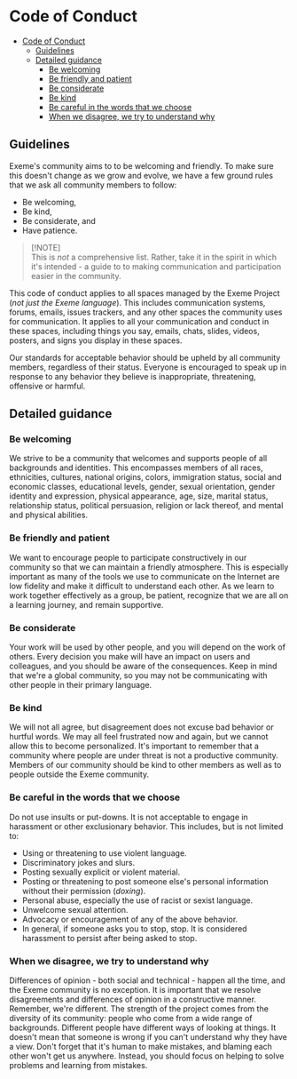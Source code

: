 <!-- Part of the Exeme Project, under the MIT license. See '/LICENSE' for license information. SPDX-License-Identifier: MIT License. -->

# Code of Conduct

- [Code of Conduct](#code-of-conduct)
  - [Guidelines](#guidelines)
  - [Detailed guidance](#detailed-guidance)
    - [Be welcoming](#be-welcoming)
    - [Be friendly and patient](#be-friendly-and-patient)
    - [Be considerate](#be-considerate)
    - [Be kind](#be-kind)
    - [Be careful in the words that we choose](#be-careful-in-the-words-that-we-choose)
    - [When we disagree, we try to understand why](#when-we-disagree-we-try-to-understand-why)

## Guidelines

Exeme's community aims to to be welcoming and friendly. To make sure this doesn't change as we grow and evolve, we have a few ground rules that we ask all community members to follow:

* Be welcoming,
* Be kind,
* Be considerate, and
* Have patience.

> [!NOTE]\
> This is *not* a comprehensive list. Rather, take it in the spirit in which it's intended - a guide to to making communication and participation easier in the community.

This code of conduct applies to all spaces managed by the Exeme Project (*not just the Exeme language*). This includes communication systems, forums, emails, issues trackers, and any other spaces the community uses for communication. It applies to all your communication and conduct in these spaces, including things you say, emails, chats, slides, videos, posters, and signs you display in these spaces.
 
Our standards for acceptable behavior should be upheld by all community members, regardless of their status. Everyone is encouraged to speak up in response to any behavior they believe is inappropriate, threatening, offensive or harmful.

## Detailed guidance

### Be welcoming

We strive to be a community that welcomes and supports people of all backgrounds and identities. This encompasses members of all races, ethnicities, cultures, national origins, colors, immigration status, social and economic classes, educational levels, gender, sexual orientation, gender identity and expression, physical appearance, age, size, marital status, relationship status, political persuasion, religion or lack thereof, and mental and physical abilities.

### Be friendly and patient

We want to encourage people to participate constructively in our community so that we can maintain a friendly atmosphere. This is especially important as many of the tools we use to communicate on the Internet are low fidelity and make it difficult to understand each other. As we learn to work together effectively as a group, be patient, recognize that we are all on a learning journey, and remain supportive.

### Be considerate

Your work will be used by other people, and you will depend on the work of others. Every decision you make will have an impact on users and colleagues, and you should be aware of the consequences. Keep in mind that we're a global community, so you may not be communicating with other people in their primary language.

### Be kind

We will not all agree, but disagreement does not excuse bad behavior or hurtful words. We may all feel frustrated now and again, but we cannot allow this to become personalized. It's important to remember that a community where people are under threat is not a productive community. Members of our community should be kind to other members as well as to people outside the Exeme community.

### Be careful in the words that we choose

Do not use insults or put-downs. It is not acceptable to engage in harassment or other exclusionary behavior. This includes, but is not limited to:

* Using or threatening to use violent language.
* Discriminatory jokes and slurs.
* Posting sexually explicit or violent material.
* Posting or threatening to post someone else's personal information without their permission (*doxing*).
* Personal abuse, especially the use of racist or sexist language.
* Unwelcome sexual attention.
* Advocacy or encouragement of any of the above behavior.
* In general, if someone asks you to stop, stop. It is considered harassment to persist after being asked to stop.

### When we disagree, we try to understand why

Differences of opinion - both social and technical - happen all the time, and the Exeme community is no exception. It is important that we resolve disagreements and differences of opinion in a constructive manner. Remember, we're different. The strength of the project comes from the diversity of its community: people who come from a wide range of backgrounds. Different people have different ways of looking at things. It doesn't mean that someone is wrong if you can't understand why they have a view. Don't forget that it's human to make mistakes, and blaming each other won't get us anywhere. Instead, you should focus on helping to solve problems and learning from mistakes.
